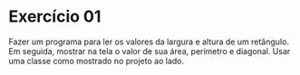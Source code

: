 # Exercício 01

Fazer um programa para ler os valores da largura e altura de um retângulo. Em seguida, mostrar na tela o valor de
sua área, perímetro e diagonal. Usar uma classe como mostrado no projeto ao lado.